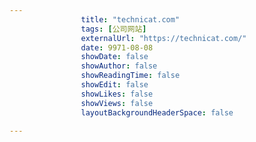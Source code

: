 ---
                title: "technicat.com"
                tags: [公司网站]
                externalUrl: "https://technicat.com/"
                date: 9971-08-08
                showDate: false
                showAuthor: false
                showReadingTime: false
                showEdit: false
                showLikes: false
                showViews: false
                layoutBackgroundHeaderSpace: false
                ---

